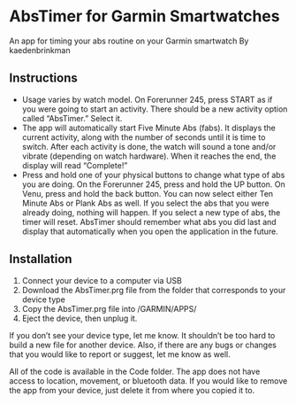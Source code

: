 # AbsTimer for Garmin Smartwatches
An app for timing your abs routine on your Garmin smartwatch
By kaedenbrinkman

## Instructions
-	Usage varies by watch model. On Forerunner 245, press START as if you were going to start an activity. There should be a new activity option called “AbsTimer.” Select it.
-	The app will automatically start Five Minute Abs (fabs). It displays the current activity, along with the number of seconds until it is time to switch. After each activity is done, the watch will sound a tone and/or vibrate (depending on watch hardware). When it reaches the end, the display will read “Complete!”
-	Press and hold one of your physical buttons to change what type of abs you are doing. On the Forerunner 245, press and hold the UP button. On Venu, press and hold the back button. You can now select either Ten Minute Abs or Plank Abs as well. If you select the abs that you were already doing, nothing will happen. If you select a new type of abs, the timer will reset. AbsTimer should remember what abs you did last and display that automatically when you open the application in the future.

## Installation
1.	Connect your device to a computer via USB
2.	Download the AbsTimer.prg file from the folder that corresponds to your device type
3.	Copy the AbsTimer.prg file into /GARMIN/APPS/
4.	Eject the device, then unplug it.

If you don’t see your device type, let me know. It shouldn’t be too hard to build a new file for another device.
Also, if there are any bugs or changes that you would like to report or suggest, let me know as well.

All of the code is available in the Code folder. The app does not have access to location, movement, or bluetooth data.
If you would like to remove the app from your device, just delete it from where you copied it to.
